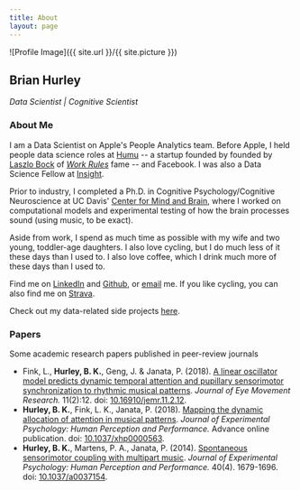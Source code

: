 ```yaml
---
title: About
layout: page
---
```

![Profile Image]({{ site.url }}/{{ site.picture }})

## Brian Hurley
*Data Scientist | Cognitive Scientist*

### About Me
I am a Data Scientist on Apple's People Analytics team. Before Apple, I held people data science roles at [Humu](https://humu.com/) -- a startup founded by founded by [Laszlo Bock](https://www.linkedin.com/in/laszlobock/) of [*Work Rules*](https://www.amazon.com/Work-Rules-Insights-Inside-Transform-ebook/dp/B00MEMMVB8) fame -- and Facebook. I was also a Data Science Fellow at [Insight](https://www.insightdatascience.com/).

Prior to industry, I completed a Ph.D. in Cognitive Psychology/Cognitive Neuroscience at UC Davis' [Center for Mind and Brain](https://mindbrain.ucdavis.edu/), where I worked on computational models and experimental testing of how the brain processes sound (using music, to be exact). 

Aside from work, I spend as much time as possible with my wife and two young, toddler-age daughters. I also love cycling, but I do much less of it these days than I used to. I also love coffee, which I drink much more of these days than I used to.

Find me on [LinkedIn](https://linkedin.com/in/bkhurley/) and [Github](https://github.com/bkhurley), or [email](mailto:hurley.brian@gmail.com) me. If you like cycling, you can also find me on [Strava](https://www.strava.com/athletes/4699116).

Check out my data-related side projects [here](https://bkhurley.github.io/projects/).

### Papers
Some academic research papers published in peer-review journals
- Fink, L., **Hurley, B. K.**, Geng, J. & Janata, P. (2018). [A linear oscillator model predicts dynamic temporal attention and pupillary sensorimotor synchronization to rhythmic musical patterns](/assets/document.pdf). *Journal of Eye Movement Research.* 11(2):12. doi: [10.16910/jemr.11.2.12](https://bop.unibe.ch/JEMR/article/view/4285/4285-Fink-final-sub1).
- **Hurley, B. K.**, Fink, L. K., Janata, P. (2018). [Mapping the dynamic allocation of attention in musical patterns](/assets/hurley_etal_2018_jephpp.pdf). *Journal of Experimental Psychology: Human Perception and Performance.* Advance online publication. doi: [10.1037/xhp0000563](http://psycnet.apa.org/doiLanding?doi=10.1037%2Fxhp0000563).
- **Hurley, B. K.**, Martens, P. A., Janata, P. (2014). [Spontaneous sensorimotor coupling with multipart music](/assets/HurleyMartensJanata_2014_JEPHPP.pdf). *Journal of Experimental Psychology: Human Perception and Performance.* 40(4). 1679-1696. doi: [10.1037/a0037154](https://doi.org/10.1037/a0037154).
